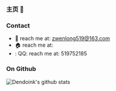 ### 主页 👋

<!--
**zwlbook/zwlbook** is a ✨ _special_ ✨ repository because its `README.md` (this file) appears on your GitHub profile.
Here are some ideas to get you started:
- 🔭 I’m currently working on ...
- 🌱 I’m currently learning ...
- 👯 I’m looking to collaborate on ...
- 🤔 I’m looking for help with ...
- 💬 Ask me about ...
- 📫 How to reach me: ...
- 😄 Pronouns: ...
- ⚡ Fun fact: ...
-->
### Contact
- :email: reach me at: <zwenlong519@163.com>
- :house: reach me at: 
- :   QQ: reach me at: 519752185
### On Github
![Dendoink's github stats](https://github-readme-stats.vercel.app/api?username=zwlbook&show_icons=true&theme=tokyonight&count_private=true)

